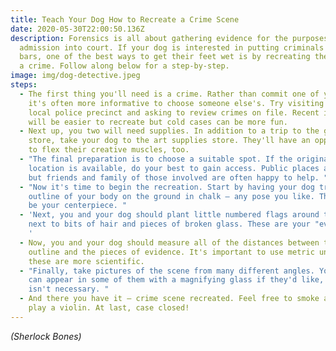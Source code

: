 ```yaml
---
title: Teach Your Dog How to Recreate a Crime Scene
date: 2020-05-30T22:00:50.136Z
description: Forensics is all about gathering evidence for the purposes of
  admission into court. If your dog is interested in putting criminals behind
  bars, one of the best ways to get their feet wet is by recreating the scene of
  a crime. Follow along below for a step-by-step.
image: img/dog-detective.jpeg
steps:
  - The first thing you'll need is a crime. Rather than commit one of your own,
    it's often more informative to choose someone else's. Try visiting your
    local police precinct and asking to review crimes on file. Recent incidents
    will be easier to recreate but cold cases can be more fun.
  - Next up, you two will need supplies. In addition to a trip to the general
    store, take your dog to the art supplies store. They'll have an opportunity
    to flex their creative muscles, too.
  - "The final preparation is to choose a suitable spot. If the original
    location is available, do your best to gain access. Public places are ideal,
    but friends and family of those involved are often happy to help. "
  - "Now it's time to begin the recreation. Start by having your dog trace an
    outline of your body on the ground in chalk – any pose you like. This will
    be your centerpiece. "
  - 'Next, you and your dog should plant little numbered flags around the room
    next to bits of hair and pieces of broken glass. These are your "evidence".
    '
  - Now, you and your dog should measure all of the distances between the chalk
    outline and the pieces of evidence. It's important to use metric units since
    these are more scientific.
  - "Finally, take pictures of the scene from many different angles. Your dog
    can appear in some of them with a magnifying glass if they'd like, but it
    isn't necessary. "
  - And there you have it – crime scene recreated. Feel free to smoke a pipe or
    play a violin. At last, case closed!
---
```

*(Sherlock Bones)*
